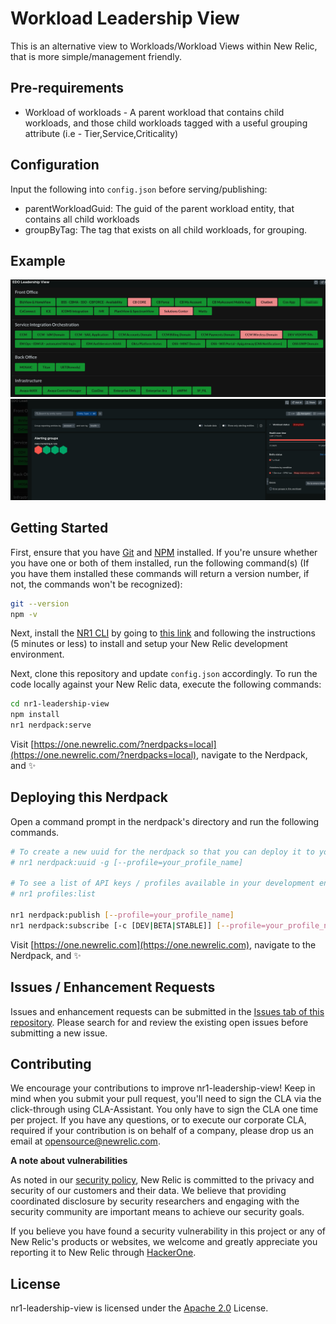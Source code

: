 # Workload Leadership View

This is an alternative view to Workloads/Workload Views within New Relic, that is more simple/management friendly.

## Pre-requirements

* Workload of workloads - A parent workload that contains child workloads, and those child workloads tagged with a useful grouping attribute (i.e - Tier,Service,Criticality)


## Configuration

Input the following into `config.json` before serving/publishing:

* parentWorkloadGuid: The guid of the parent workload entity, that contains all child workloads
* groupByTag: The tag that exists on all child workloads, for grouping.


## Example

![Overview](screenshots/overview.png)
![Drilldown](screenshots/drilldown.png)

## Getting Started

First, ensure that you have [Git](https://git-scm.com/book/en/v2/Getting-Started-Installing-Git) and [NPM](https://www.npmjs.com/get-npm) installed. If you're unsure whether you have one or both of them installed, run the following command(s) (If you have them installed these commands will return a version number, if not, the commands won't be recognized):

```bash
git --version
npm -v
```

Next, install the [NR1 CLI](https://one.newrelic.com/launcher/developer-center.launcher) by going to [this link](https://one.newrelic.com/launcher/developer-center.launcher) and following the instructions (5 minutes or less) to install and setup your New Relic development environment.

Next, clone this repository and update `config.json` accordingly. To run the code locally against your New Relic data, execute the following commands:

```bash
cd nr1-leadership-view
npm install
nr1 nerdpack:serve
```

Visit [https://one.newrelic.com/?nerdpacks=local](https://one.newrelic.com/?nerdpacks=local), navigate to the Nerdpack, and :sparkles:

## Deploying this Nerdpack

Open a command prompt in the nerdpack's directory and run the following commands.

```bash
# To create a new uuid for the nerdpack so that you can deploy it to your account:
# nr1 nerdpack:uuid -g [--profile=your_profile_name]

# To see a list of API keys / profiles available in your development environment:
# nr1 profiles:list

nr1 nerdpack:publish [--profile=your_profile_name]
nr1 nerdpack:subscribe [-c [DEV|BETA|STABLE]] [--profile=your_profile_name]
```

Visit [https://one.newrelic.com](https://one.newrelic.com), navigate to the Nerdpack, and :sparkles:

## Issues / Enhancement Requests

Issues and enhancement requests can be submitted in the [Issues tab of this repository](https://github.com/newrelic-experimental/nr1-leadership-view/issues). Please search for and review the existing open issues before submitting a new issue.

## Contributing

We encourage your contributions to improve nr1-leadership-view! Keep in mind when you submit your pull request, you'll need to sign the CLA via the click-through using CLA-Assistant. You only have to sign the CLA one time per project.
If you have any questions, or to execute our corporate CLA, required if your contribution is on behalf of a company,  please drop us an email at opensource@newrelic.com.

**A note about vulnerabilities**

As noted in our [security policy](../../security/policy), New Relic is committed to the privacy and security of our customers and their data. We believe that providing coordinated disclosure by security researchers and engaging with the security community are important means to achieve our security goals.

If you believe you have found a security vulnerability in this project or any of New Relic's products or websites, we welcome and greatly appreciate you reporting it to New Relic through [HackerOne](https://hackerone.com/newrelic).

## License
nr1-leadership-view is licensed under the [Apache 2.0](http://apache.org/licenses/LICENSE-2.0.txt) License.
